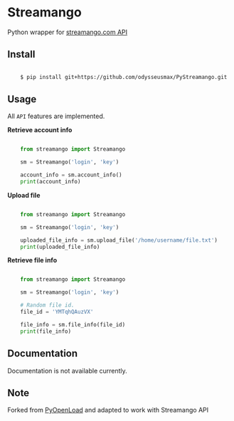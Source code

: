 # Streamango

Python wrapper for [streamango.com API](https://streamango.com/api "Streamango API")

## Install

``` bash

    $ pip install git+https://github.com/odysseusmax/PyStreamango.git
```


## Usage


All `API` features are implemented.

**Retrieve account info**

``` python

    from streamango import Streamango

    sm = Streamango('login', 'key')

    account_info = sm.account_info()
    print(account_info)
```


**Upload file**

``` python

    from streamango import Streamango

    sm = Streamango('login', 'key')

    uploaded_file_info = sm.upload_file('/home/username/file.txt')
    print(uploaded_file_info)
 ```


**Retrieve file info**

``` python

    from streamango import Streamango

    sm = Streamango('login', 'key')

    # Random file id.
    file_id = 'YMTqhQAuzVX'

    file_info = sm.file_info(file_id)
    print(file_info)
```

## Documentation


Documentation is not available currently.

## Note


Forked from [PyOpenLoad](https://github.com/mohan3d/PyOpenload) and adapted to work with Streamango API
